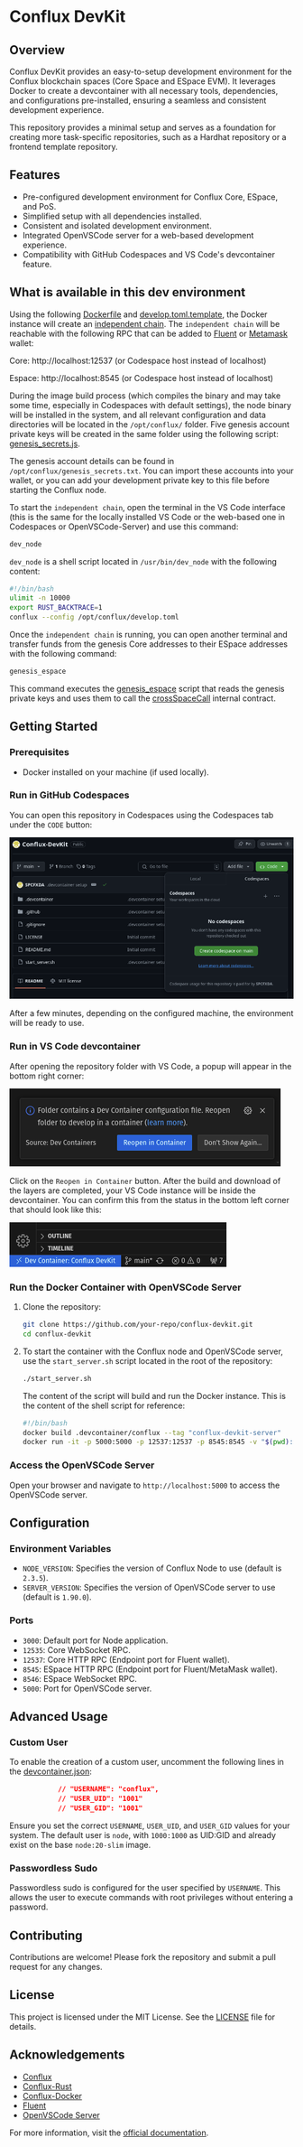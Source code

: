# Conflux DevKit

## Overview

Conflux DevKit provides an easy-to-setup development environment for the Conflux blockchain spaces (Core Space and ESpace EVM). It leverages Docker to create a devcontainer with all necessary tools, dependencies, and configurations pre-installed, ensuring a seamless and consistent development experience.

This repository provides a minimal setup and serves as a foundation for creating more task-specific repositories, such as a Hardhat repository or a frontend template repository.

## Features

- Pre-configured development environment for Conflux Core, ESpace, and PoS.
- Simplified setup with all dependencies installed.
- Consistent and isolated development environment.
- Integrated OpenVSCode server for a web-based development experience.
- Compatibility with GitHub Codespaces and VS Code's devcontainer feature.

## What is available in this dev environment

Using the following [Dockerfile](.devcontainer/conflux/Dockerfile) and [develop.toml.template](.devcontainer/conflux/templates/develop.toml.template), the Docker instance will create an [independent chain](https://doc.confluxnetwork.org/docs/general/run-a-node/advanced-topics/running-independent-chain).
The `independent chain` will be reachable with the following RPC that can be added to [Fluent](https://fluentwallet.com/) or [Metamask](https://metamask.io/) wallet:

Core:  http://localhost:12537 (or Codespace host instead of localhost)

Espace: http://localhost:8545 (or Codespace host instead of localhost)

During the image build process (which compiles the binary and may take some time, especially in Codespaces with default settings), the node binary will be installed in the system, and all relevant configuration and data directories will be located in the `/opt/conflux/` folder. Five genesis account private keys will be created in the same folder using the following script: [genesis_secrets.js](.devcontainer/conflux/utils/genesis_secrets.js).

The genesis account details can be found in `/opt/conflux/genesis_secrets.txt`. You can import these accounts into your wallet, or you can add your development private key to this file before starting the Conflux node.

To start the `independent chain`, open the terminal in the VS Code interface (this is the same for the locally installed VS Code or the web-based one in Codespaces or OpenVSCode-Server) and use this command:

```sh
dev_node
```

`dev_node` is a shell script located in `/usr/bin/dev_node` with the following content:

```sh
#!/bin/bash
ulimit -n 10000
export RUST_BACKTRACE=1
conflux --config /opt/conflux/develop.toml
```

Once the `independent chain` is running, you can open another terminal and transfer funds from the genesis Core addresses to their ESpace addresses with the following command:

```sh
genesis_espace
```

This command executes the [genesis_espace](.devcontainer/conflux/utils/genesis_espace.js) script that reads the genesis private keys and uses them to call the [crossSpaceCall](https://doc.confluxnetwork.org/docs/core/core-space-basics/internal-contracts/crossSpaceCall) internal contract.

## Getting Started
### Prerequisites

- Docker installed on your machine (if used locally).

### Run in GitHub Codespaces

You can open this repository in Codespaces using the Codespaces tab under the `CODE` button:

![alt text](README/codespace_tab.png)

After a few minutes, depending on the configured machine, the environment will be ready to use.

### Run in VS Code devcontainer

After opening the repository folder with VS Code, a popup will appear in the bottom right corner:

![alt text](README/vscode.png)

Click on the `Reopen in Container` button. After the build and download of the layers are completed, your VS Code instance will be inside the devcontainer. You can confirm this from the status in the bottom left corner that should look like this:

![alt text](README/vscode_devcontainer.png)

### Run the Docker Container with OpenVSCode Server

1. Clone the repository:

    ```sh
    git clone https://github.com/your-repo/conflux-devkit.git
    cd conflux-devkit
    ```

2. To start the container with the Conflux node and OpenVSCode server, use the `start_server.sh` script located in the root of the repository:
    ```sh
    ./start_server.sh
    ```
    The content of the script will build and run the Docker instance. This is the content of the shell script for reference:

    ```sh
    #!/bin/bash
    docker build .devcontainer/conflux --tag "conflux-devkit-server"
    docker run -it -p 5000:5000 -p 12537:12537 -p 8545:8545 -v "$(pwd):/workspaces:cached" -d conflux-devkit-server --name conflux-devkit-server
    ```

### Access the OpenVSCode Server

Open your browser and navigate to `http://localhost:5000` to access the OpenVSCode server.

## Configuration

### Environment Variables

- `NODE_VERSION`: Specifies the version of Conflux Node to use (default is `2.3.5`).
- `SERVER_VERSION`: Specifies the version of OpenVSCode server to use (default is `1.90.0`).

### Ports

- `3000`: Default port for Node application.
- `12535`: Core WebSocket RPC.
- `12537`: Core HTTP RPC (Endpoint port for Fluent wallet).
- `8545`: ESpace HTTP RPC (Endpoint port for Fluent/MetaMask wallet).
- `8546`: ESpace WebSocket RPC.
- `5000`: Port for OpenVSCode server.

## Advanced Usage

### Custom User

To enable the creation of a custom user, uncomment the following lines in the [devcontainer.json](.devcontainer/devcontainer.json):

```json
			// "USERNAME": "conflux",
			// "USER_UID": "1001"
			// "USER_GID": "1001"
```

Ensure you set the correct `USERNAME`, `USER_UID`, and `USER_GID` values for your system.
The default user is `node`, with `1000:1000` as UID:GID and already exist on the base `node:20-slim` image.

### Passwordless Sudo

Passwordless sudo is configured for the user specified by `USERNAME`. This allows the user to execute commands with root privileges without entering a password.

## Contributing

Contributions are welcome! Please fork the repository and submit a pull request for any changes.

## License

This project is licensed under the MIT License. See the [LICENSE](LICENSE) file for details.

## Acknowledgements

- [Conflux](https://confluxnetwork.org/)
- [Conflux-Rust](https://github.com/Conflux-Chain/conflux-rust/releases)
- [Conflux-Docker](https://github.com/Conflux-Chain/conflux-docker/tree/master)
- [Fluent](https://fluentwallet.com/)
- [OpenVSCode Server](https://github.com/gitpod-io/openvscode-server)

For more information, visit the [official documentation](https://doc.confluxnetwork.org/).
